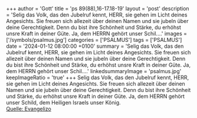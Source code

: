 +++
author = 'Gott'
title = 'ps 89(88),16-17.18-19'
layout = 'post'
description = 'Selig das Volk, das den Jubelruf kennt, HERR, sie gehen im Licht deines Angesichts. Sie freuen sich allezeit über deinen Namen und sie jubeln über deine Gerechtigkeit.  Denn du bist ihre Schönheit und Stärke, du erhöhst unsre Kraft in deiner Güte. Ja, dem HERRN gehört unser Schil....'
images = ['/symbols/psalmus.jpg']
categories = ['PSALMUS']
tags = ['PSALMUS']
date = '2024-01-12 08:00:00 +0100'
summary = 'Selig das Volk, das den Jubelruf kennt, HERR, sie gehen im Licht deines Angesichts. Sie freuen sich allezeit über deinen Namen und sie jubeln über deine Gerechtigkeit.  Denn du bist ihre Schönheit und Stärke, du erhöhst unsre Kraft in deiner Güte. Ja, dem HERRN gehört unser Schil....'
linkedsummaryImage = 'psalmus.jpg'
keepImageRatio = 'true'
+++
Selig das Volk, das den Jubelruf kennt, HERR, sie gehen im Licht deines Angesichts.
Sie freuen sich allezeit über deinen Namen und sie jubeln über deine Gerechtigkeit. 
Denn du bist ihre Schönheit und Stärke, du erhöhst unsre Kraft in deiner Güte.
Ja, dem HERRN gehört unser Schild, dem Heiligen Israels unser König.<!--more--><br> [Quelle: Evangelizo](https://evangeliumtagfuertag.org/DE/gospel)